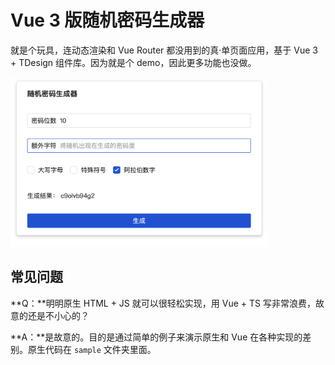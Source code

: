# Vue 3 版随机密码生成器

就是个玩具，连动态渲染和 Vue Router 都没用到的真·单页面应用，基于 Vue 3 + TDesign 组件库。因为就是个 demo，因此更多功能也没做。

<img src="./interview.png" style="zoom:40%;" />

## 常见问题

**Q：**明明原生 HTML + JS 就可以很轻松实现，用 Vue + TS 写非常浪费，故意的还是不小心的？

**A：**是故意的。目的是通过简单的例子来演示原生和 Vue 在各种实现的差别。原生代码在 `sample` 文件夹里面。

